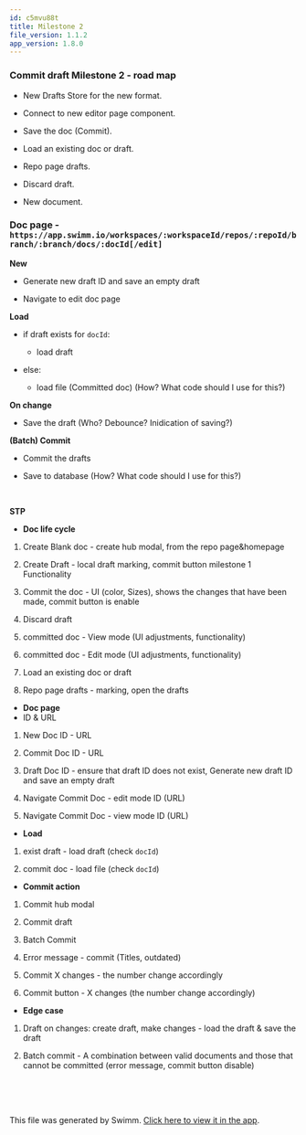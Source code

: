 ```yaml
---
id: c5mvu88t
title: Milestone 2
file_version: 1.1.2
app_version: 1.8.0
---
```


### Commit draft Milestone 2 - road map

*   New Drafts Store for the new format.

*   Connect to new editor page component.

*   Save the doc (Commit).

*   Load an existing doc or draft.

*   Repo page drafts.

*   Discard draft.

*   New document.

### Doc page - `https://app.swimm.io/workspaces/:workspaceId/repos/:repoId/branch/:branch/docs/:docId[/edit]`

**New**

*   Generate new draft ID and save an empty draft

*   Navigate to edit doc page

**Load**

*   if draft exists for `docId`:

    *   load draft

*   else:

    *   load file (Committed doc) (How? What code should I use for this?)

**On change**

*   Save the draft (Who? Debounce? Inidication of saving?)

**(Batch) Commit**

*   Commit the drafts

*   Save to database (How? What code should I use for this?)

    <br/>

**STP**

*   **Doc life cycle**
1.  Create Blank doc - create hub modal, from the repo page&homepage

2.  Create Draft - local draft marking, commit button milestone 1 Functionality

3.  Commit the doc - UI (color, Sizes), shows the changes that have been made, commit button is enable

4.  Discard draft

5.  committed doc - View mode (UI adjustments, functionality)

6.  committed doc - Edit mode (UI adjustments, functionality)

7.  Load an existing doc or draft

8.  Repo page drafts - marking, open the drafts
*   **Doc page**
*   ID & URL
1.  New Doc ID - URL

2.  Commit Doc ID - URL

3.  Draft Doc ID - ensure that draft ID does not exist, Generate new draft ID and save an empty draft

4.  Navigate Commit Doc - edit mode ID (URL)

5.  Navigate Commit Doc - view mode ID (URL)
*   **Load**
1.  exist draft - load draft (check `docId`)

2.  commit doc - load file (check `docId`)
*   **Commit action**
1.  Commit hub modal

2.  Commit draft

3.  Batch Commit

4.  Error message - commit (Titles, outdated)

5.  Commit X changes - the number change accordingly

6.  Commit button - X changes (the number change accordingly)
*   **Edge case**
1.  Draft on changes: create draft, make changes - load the draft & save the draft

2.  Batch commit - A combination between valid documents and those that cannot be committed (error message, commit button disable)
<br/>

<br/>

<br/>

This file was generated by Swimm. [Click here to view it in the app](https://swimm-web-app.web.app/repos/Z2l0aHViJTNBJTNBTm9hUmVwbyUzQSUzQU5vYW96ZXI=/docs/c5mvu88t).
